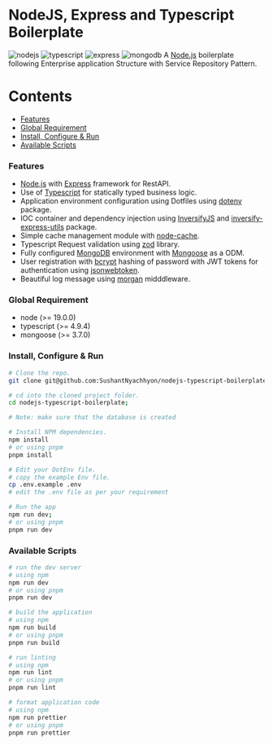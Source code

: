 # NodeJS, Express and Typescript Boilerplate

![nodejs](https://img.shields.io/badge/Nodejs-282C34?style=for-the-badge&logo=node.js)&nbsp;![typescript](https://img.shields.io/badge/Typescript-282C34?style=for-the-badge&logo=typescript)&nbsp;![express](https://img.shields.io/badge/Express-282C34?style=for-the-badge&logo=express)&nbsp;![mongodb](https://img.shields.io/badge/MongoDB-282C34?style=for-the-badge&logo=mongodb)
A [Node.js](https://nodejs.org/en) boilerplate following Enterprise application Structure with Service Repository Pattern.

# Contents

* [Features](#features)
* [Global Requirement](#global-requirement)
* [Install, Configure & Run](#install-configure--run)
* [Available Scripts](#available-scripts)

### Features
* [Node.js](https://nodejs.org/en) with [Express](https://expressjs.com/) framework for RestAPI.
* Use of [Typescript](https://www.typescriptlang.org/) for statically typed business logic.
* Application environment configuration using Dotfiles using [dotenv](https://github.com/motdotla/dotenv) package.
* IOC container and dependency injection using [InversifyJS](https://inversify.io/) and [inversify-express-utils](https://github.com/inversify/inversify-express-utils) package.
* Simple cache management module with [node-cache](https://www.npmjs.com/package/node-cache).
* Typescript Request validation using [zod](https://zod.dev/) library.
* Fully configured [MongoDB](https://www.mongodb.com/) environment with [Mongoose](https://mongoosejs.com/) as a ODM.
* User registration with [bcrypt](https://github.com/kelektiv/node.bcrypt.js) hashing of password with JWT tokens for authentication using [jsonwebtoken](https://github.com/auth0/node-jsonwebtoken).
* Beautiful log message using [morgan](https://github.com/expressjs/morgan) midddleware.

### Global Requirement

* node (>= 19.0.0)
* typescript (>= 4.9.4)
* mongoose (>= 3.7.0)

### Install, Configure & Run

```bash
# Clone the repo.
git clone git@github.com:SushantNyachhyon/nodejs-typescript-boilerplate.git;

# cd into the cloned project folder.
cd nodejs-typescript-boilerplate;

# Note: make sure that the database is created

# Install NPM dependencies.
npm install
# or using pnpm
pnpm install

# Edit your DotEnv file.
# copy the example Env file.
cp .env.example .env
# edit the .env file as per your requirement

# Run the app
npm run dev;
# or using pnpm
pnpm run dev
```

### Available Scripts
```bash
# run the dev server
# using npm
npm run dev
# or using pnpm
pnpm run dev
```
```bash
# build the application
# using npm
npm run build
# or using pnpm
pnpm run build
```
```bash
# run linting
# using npm
npm run lint
# or using pnpm
pnpm run lint
```
```bash
# format application code
# using npm
npm run prettier
# or using pnpm
pnpm run prettier
```
